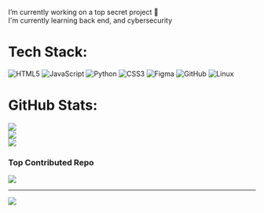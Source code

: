 I’m currently working on a top secret project 🤫<br>I'm currently learning back end, and cybersecurity


# Tech Stack:
![HTML5](https://img.shields.io/badge/html5-%23E34F26.svg?style=for-the-badge&logo=html5&logoColor=white) ![JavaScript](https://img.shields.io/badge/javascript-%23323330.svg?style=for-the-badge&logo=javascript&logoColor=%23F7DF1E) ![Python](https://img.shields.io/badge/python-3670A0?style=for-the-badge&logo=python&logoColor=ffdd54) ![CSS3](https://img.shields.io/badge/css3-%231572B6.svg?style=for-the-badge&logo=css3&logoColor=white)
 ![Figma](https://img.shields.io/badge/figma-%23F24E1E.svg?style=for-the-badge&logo=figma&logoColor=white) ![GitHub](https://img.shields.io/badge/github-%23121011.svg?style=for-the-badge&logo=github&logoColor=white) ![Linux](https://img.shields.io/badge/Linux-000000?style=for-the-badge&logo=linux&logoColor=white)

# GitHub Stats:
![](https://github-readme-stats.vercel.app/api?username=Jasn57&theme=dark&hide_border=false&include_all_commits=false&count_private=false)<br/>
![](https://nirzak-streak-stats.vercel.app/?user=Jasn57&theme=dark&hide_border=false)<br/>
![](https://github-readme-stats.vercel.app/api/top-langs/?username=Jasn57&theme=dark&hide_border=false&include_all_commits=false&count_private=false&layout=compact)

### Top Contributed Repo
![](https://github-contributor-stats.vercel.app/api?username=Jasn57&limit=5&theme=dark&combine_all_yearly_contributions=true)

---
[![](https://visitcount.itsvg.in/api?id=Jasn57&icon=0&color=0)](https://visitcount.itsvg.in)

<!-- Proudly created with GPRM ( https://gprm.itsvg.in ) -->
